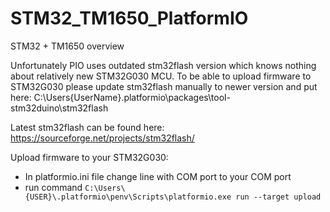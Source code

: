 # STM32_TM1650_PlatformIO
STM32 + TM1650 overview

Unfortunately PIO uses outdated stm32flash version which knows nothing about relatively new STM32G030 MCU. To be able to upload firmware to STM32G030 please update stm32flash manually to newer version and put here:
C:\Users\{UserName}\.platformio\packages\tool-stm32duino\stm32flash

Latest stm32flash can be found here:
https://sourceforge.net/projects/stm32flash/


Upload firmware to your STM32G030:
* In platformio.ini file change line with COM port to your COM port
* run command `C:\Users\{USER}\.platformio\penv\Scripts\platformio.exe run --target upload`